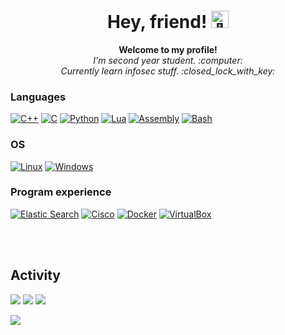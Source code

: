 <h1 align="center">Hey, friend! <img src="https://github-production-user-asset-6210df.s3.amazonaws.com/24524555/238178097-766d336d-b87d-44ba-807c-c51de2bc6b4d.gif" width="28px" alt="👋"></h1>

<p align="center">
  <b>Welcome to my profile!</b><br>
  <i>I'm second year student. :computer: </i><br>
  <i>Currently learn infosec stuff. :closed_lock_with_key:</i>
</p>

### Languages
[![C++](https://img.shields.io/badge/c++-black?style=for-the-badge&logo=cplusplus)](https://github.com/RaphielSh)
[![C](https://img.shields.io/badge/c-black?style=for-the-badge&logo=c)](https://github.com/RaphielSh)
[![Python](https://img.shields.io/badge/python-black?style=for-the-badge&logo=python)](https://github.com/RaphielSh)
[![Lua](https://img.shields.io/badge/lua-black?style=for-the-badge&logo=lua)](https://github.com/RaphielSh)
[![Assembly](https://img.shields.io/badge/assembly-black?style=for-the-badge&logo=assembly)](https://github.com/RaphielSh)
[![Bash](https://img.shields.io/badge/bash-black?style=for-the-badge&logo=gnu-bash&logoColor=white)](https://github.com/RaphielSh)

### OS
[![Linux](https://img.shields.io/badge/linux-black?style=for-the-badge&logo=Linux)](https://github.com/RaphielSh)
[![Windows](https://img.shields.io/badge/Windows-black?style=for-the-badge&logo=Windows)](https://github.com/RaphielSh)

### Program experience
[![Elastic Search](https://img.shields.io/badge/ElasticSearch-black?style=for-the-badge&logo=ElasticSearch)](https://github.com/RaphielSh)
[![Cisco](https://img.shields.io/badge/Cisco-black?style=for-the-badge&logo=Cisco)](https://github.com/RaphielSh)
[![Docker](https://img.shields.io/badge/Docker-black?style=for-the-badge&logo=Docker)](https://github.com/RaphielSh)
[![VirtualBox](https://img.shields.io/badge/VirtualBox-black?style=for-the-badge&logo=VirtualBox)](https://github.com/RaphielSh)

<br><br>
## Activity
[![](http://github-profile-summary-cards.vercel.app/api/cards/repos-per-language?username=RaphielSh&theme=transparent)](https://github.com/RaphielSh)
[![](http://github-profile-summary-cards.vercel.app/api/cards/stats?username=RaphielSh&theme=transparent)](https://github.com/RaphielSh)
[![](http://github-profile-summary-cards.vercel.app/api/cards/profile-details?username=RaphielSh&theme=transparent)](https://github.com/RaphielSh)
<p>
  <a href="https://github.com/RaphielSh">
    <img src="https://github-readme-stats.vercel.app/api/top-langs/?username=RaphielSh&langs_count=5&layout=default&card_width=699&hide_border=true&theme=transparent" />
  </a>
</p>

